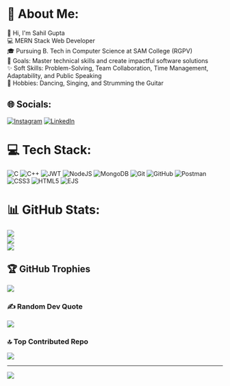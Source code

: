 # 💫 About Me:
👋 Hi, I'm Sahil Gupta<br>💻 MERN Stack Web Developer <br>🎓 Pursuing B. Tech in Computer Science at SAM College (RGPV)<br>🎯 Goals: Master technical skills and create impactful software solutions<br>✨ Soft Skills: Problem-Solving, Team Collaboration, Time Management, Adaptability, and Public Speaking<br>🎸 Hobbies: Dancing, Singing, and Strumming the Guitar


## 🌐 Socials:
[![Instagram](https://img.shields.io/badge/Instagram-%23E4405F.svg?logo=Instagram&logoColor=white)](https://instagram.com/https://www.instagram.com/_.the.sahil.gupta._/) [![LinkedIn](https://img.shields.io/badge/LinkedIn-%230077B5.svg?logo=linkedin&logoColor=white)](https://linkedin.com/in/https://www.linkedin.com/in/sahil-gupta-6a4843293/) 

# 💻 Tech Stack:
![C](https://img.shields.io/badge/c-%2300599C.svg?style=for-the-badge&logo=c&logoColor=white) ![C++](https://img.shields.io/badge/c++-%2300599C.svg?style=for-the-badge&logo=c%2B%2B&logoColor=white) ![JWT](https://img.shields.io/badge/JWT-black?style=for-the-badge&logo=JSON%20web%20tokens) ![NodeJS](https://img.shields.io/badge/node.js-6DA55F?style=for-the-badge&logo=node.js&logoColor=white) ![MongoDB](https://img.shields.io/badge/MongoDB-%234ea94b.svg?style=for-the-badge&logo=mongodb&logoColor=white) ![Git](https://img.shields.io/badge/git-%23F05033.svg?style=for-the-badge&logo=git&logoColor=white) ![GitHub](https://img.shields.io/badge/github-%23121011.svg?style=for-the-badge&logo=github&logoColor=white) ![Postman](https://img.shields.io/badge/Postman-FF6C37?style=for-the-badge&logo=postman&logoColor=white) ![CSS3](https://img.shields.io/badge/css3-%231572B6.svg?style=for-the-badge&logo=css3&logoColor=white) ![HTML5](https://img.shields.io/badge/html5-%23E34F26.svg?style=for-the-badge&logo=html5&logoColor=white) ![EJS](https://img.shields.io/badge/ejs-%23B4CA65.svg?style=for-the-badge&logo=ejs&logoColor=black)
# 📊 GitHub Stats:
![](https://github-readme-stats.vercel.app/api?username=the-sahil-gupta&theme=dark&hide_border=false&include_all_commits=false&count_private=true)<br/>
![](https://github-readme-streak-stats.herokuapp.com/?user=the-sahil-gupta&theme=dark&hide_border=false)<br/>
![](https://github-readme-stats.vercel.app/api/top-langs/?username=the-sahil-gupta&theme=dark&hide_border=false&include_all_commits=false&count_private=true&layout=compact)

## 🏆 GitHub Trophies
![](https://github-profile-trophy.vercel.app/?username=the-sahil-gupta&theme=radical&no-frame=true&no-bg=false&margin-w=4)

### ✍️ Random Dev Quote
![](https://quotes-github-readme.vercel.app/api?type=horizontal&theme=dark)

### 🔝 Top Contributed Repo
![](https://github-contributor-stats.vercel.app/api?username=the-sahil-gupta&limit=5&theme=shadow_blue&combine_all_yearly_contributions=true)

---
[![](https://visitcount.itsvg.in/api?id=the-sahil-gupta&icon=8&color=1)](https://visitcount.itsvg.in)

<!-- Proudly created with GPRM ( https://gprm.itsvg.in ) -->
